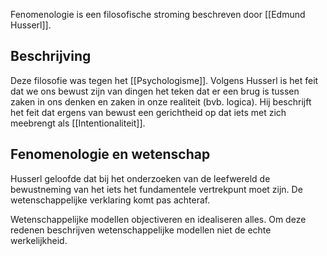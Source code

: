 Fenomenologie is een filosofische stroming beschreven door [[Edmund Husserl]].
## Beschrijving
Deze filosofie was tegen het [[Psychologisme]].  Volgens Husserl is het feit dat we ons bewust zijn van dingen het teken dat er een brug is tussen zaken in ons denken en zaken in onze realiteit (bvb. logica). Hij beschrijft het feit dat ergens van bewust een gerichtheid op dat iets met zich meebrengt als [[Intentionaliteit]].
## Fenomenologie en wetenschap
Husserl geloofde dat bij het onderzoeken van de leefwereld de bewustneming van het iets het fundamentele vertrekpunt moet zijn. De wetenschappelijke verklaring komt pas achteraf.

Wetenschappelijke modellen objectiveren en idealiseren alles. Om deze redenen beschrijven wetenschappelijke modellen niet de echte werkelijkheid.